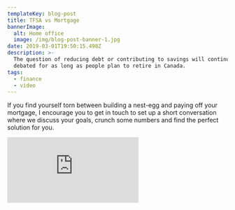 ```yaml
---
templateKey: blog-post
title: TFSA vs Mortgage
bannerImage:
  alt: Home office
  image: /img/blog-post-banner-1.jpg
date: 2019-03-01T19:50:15.498Z
description: >-
  The question of reducing debt or contributing to savings will continue to be
  debated for as long as people plan to retire in Canada. 
tags:
  - finance
  - video
---
```

If you find yourself torn between building a nest-egg and paying off your mortgage, I encourage you to get in touch to set up a short conversation where we discuss your goals, crunch some numbers and find the perfect solution for you.

<iframe class="FlexEmbed-content" src="https://player.vimeo.com/video/196469979" allowfullscreen="" frameborder="0"></iframe>
